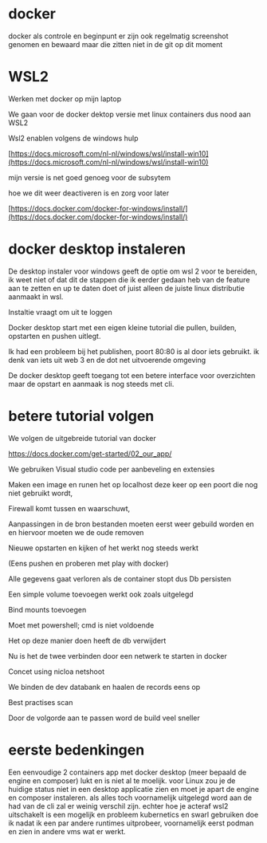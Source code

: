 # docker
docker als controle en beginpunt 
er zijn ook regelmatig screenshot genomen en bewaard maar die zitten niet in de git op dit moment

# WSL2 

Werken met docker op mijn laptop

We gaan voor de docker dektop versie met linux containers dus nood aan WSL2

Wsl2 enablen volgens de windows hulp

[https://docs.microsoft.com/nl-nl/windows/wsl/install-win10](https://docs.microsoft.com/nl-nl/windows/wsl/install-win10)

mijn versie is net goed genoeg voor de subsytem

hoe we dit weer deactiveren is en zorg voor later

[https://docs.docker.com/docker-for-windows/install/](https://docs.docker.com/docker-for-windows/install/)

# docker desktop instaleren

De desktop instaler voor windows geeft de optie om wsl 2 voor te bereiden, ik weet niet of dat dit de stappen die ik eerder gedaan heb van de feature  aan te zetten en up te daten doet of juist alleen de juiste linux distributie aanmaakt in wsl.

Instaltie vraagt om uit te loggen

Docker desktop start met een eigen kleine tutorial die pullen, builden, opstarten en pushen uitlegt.

Ik had een probleem bij het publishen, poort 80:80 is al door iets gebruikt. ik denk van iets uit web 3 en de dot net uitvoerende omgeving 

De docker desktop geeft toegang tot een betere interface voor overzichten maar de opstart en aanmaak is nog steeds met cli.
# betere tutorial volgen
We volgen de uitgebreide tutorial van docker

https://docs.docker.com/get-started/02_our_app/

We gebruiken Visual studio code per aanbeveling en extensies

Maken een image en runen het op localhost deze keer op een poort die nog niet gebruikt wordt,

Firewall komt tussen en waarschuwt,

Aanpassingen in de bron bestanden moeten eerst weer gebuild worden en en hiervoor moeten we de oude removen

Nieuwe opstarten en kijken of het werkt nog steeds werkt

(Eens pushen en proberen met play with docker)

Alle gegevens gaat verloren als de container stopt dus Db persisten

Een simple volume toevoegen werkt ook zoals uitgelegd

Bind mounts toevoegen

Moet met powershell; cmd is niet voldoende

Het op deze manier doen heeft de db verwijdert

Nu is het de twee verbinden door een netwerk te starten in docker

Concet using nicloa netshoot

We binden de dev databank en haalen de records eens op

Best practises scan

Door de volgorde aan te passen word de build veel sneller
# eerste bedenkingen 
Een eenvoudige 2 containers app met docker desktop (meer bepaald de engine en composer) lukt en is niet al te moelijk.
voor Linux zou je de huidige status niet in een desktop applicatie zien en moet je apart de engine en composer instaleren. als alles toch voornamelijk uitgelegd word aan de had van de cli zal er weinig verschil zijn. 
echter hoe je acteraf wsl2 uitschakelt is een mogelijk en probleem
kubernetics en swarl gebruiken doe ik nadat ik een par andere runtimes uitprobeer, voornamelijk eerst podman en zien in andere vms wat er werkt.
